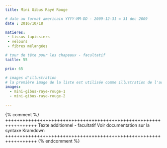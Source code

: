 ```yaml
---
title: Mini Gibus Rayé Rouge

# date au format americain YYYY-MM-DD - 2009-12-31 = 31 dec 2009
date : 2016/10/18

matieres:
 - tissus tapissiers
 - velours
 - fibres mélangées

# tour de tête pour les chapeaux - facultatif
taille: 55

prix: 65

# images d'illustration
# la première image de la liste est utilisée comme illustration de l'article dans les pages de listing.
images:
  - mini-gibus-raye-rouge-1
  - mini-gibus-raye-rouge-2

---
```

{% comment %} +++++++++++++++++++++++++++++++++++++++++++++++++++++++++++++++++
              Texte additionnel - facultatif
              Voir documentation sur la syntaxe Kramdown
+++++++++++++++++++++++++++++++++++++++++++++++++++++++++++++++++ {% endcomment %}
